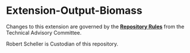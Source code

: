 # Extension-Output-Biomass

Changes to this extension are governed by the [**Repository Rules**](https://sites.google.com/site/landismodel/developers) from the Technical Advisory Committee.

Robert Scheller is Custodian of this repository.

